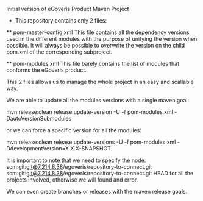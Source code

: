 Initial version of eGoveris Product Maven Project

* This repository contains only 2 files:

** pom-master-config.xml This file contains all the dependency versions
used in the different modules with the purpose of unifying the version
when possible. It will always be possible to overwrite the version on the
child pom.xml of the corresponding subproject.

** pom-modules.xml This file barely contains the list of modules that
conforms the eGoveris product.

This 2 files allows us to manage the whole project in an easy and scallable way.

We are able to update all the modules versions with a single maven goal:

mvn release:clean release:update-version -U -f pom-modules.xml -DautoVersionSubmodules

or we can force a specific version for all the modules:

mvn release:clean release:update-versions -U -f pom-modules.xml -DdevelopmentVersion=X.X.X-SNAPSHOT

It is important to note that we need to specify the node:
<scm>
	<connection>scm:git:git@7.214.8.38/egoveris/repository-to-connect.git</connection>
	<developerConnection>scm:git:git@7.214.8.38/egoveris/repository-to-connect.git</developerConnection>
	<tag>HEAD</tag>
</scm>
for all the projects involved, otherwise we will found and error. 

We can even create branches or releases with the maven release goals.